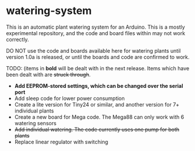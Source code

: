 # watering-system
This is an automatic plant watering system for an Arduino. This is a mostly experimental repository, and the code and board files within may not work correctly.

DO NOT use the code and boards available here for watering plants until version 1.0a is released, or until the boards and code are confirmed to work.



TODO:
(items in **bold** will be dealt with in the next release. Items which have been dealt with are ~~struck through~~.
  * **Add EEPROM-stored settings, which can be changed over the serial port**
  * Add sleep code for lower power consumption
  * Create a lite version for Tiny24 or similar, and another version for 7+ individual plants
  * Create a new board for Mega code. The Mega88 can only work with 6 watering sensors
  * ~~Add individual watering. The code currently uses one pump for both plants~~
  * Replace linear regulator with switching
